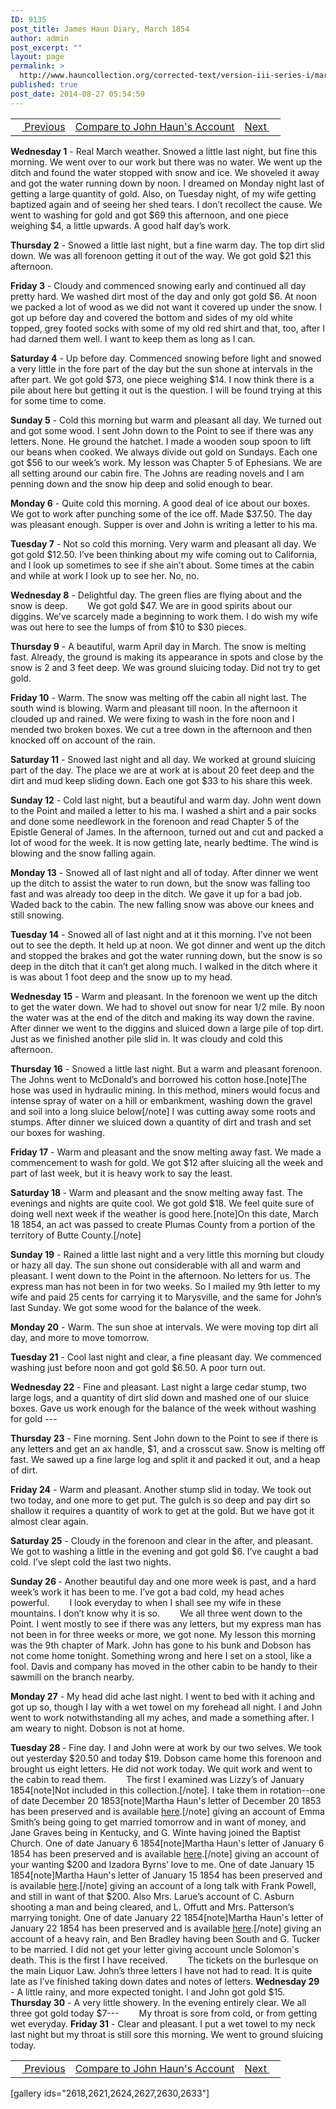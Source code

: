 ```yaml
---
ID: 9135
post_title: James Haun Diary, March 1854
author: admin
post_excerpt: ""
layout: page
permalink: >
  http://www.hauncollection.org/corrected-text/version-iii-series-i/march-1854/
published: true
post_date: 2014-08-27 05:54:59
---
```

<table style="width: 100%;" align="center">
<tbody>
<tr>
<td style="text align: right;"><a title="February 1854" href="http://www.hauncollection.org/version-3/version-iii-series-i/february-1854/"><img src="https://lh3.googleusercontent.com/-EFJpxxNiPNw/VqgtWBCZrMI/AAAAAAAAAFU/WfY4lPFWWkg/s800-Ic42/Soeb-Plain-Arrows-8-10px.png" alt="" width="10" height="10" /> Previous</a></td>
<td style="text-align: center;"><a title="John Haun's Dairy March 1854" href="http://www.hauncollection.org/version-3/version-iii-series-i/march-1854-2/">Compare to John Haun's Account</a></td>
<td style="text-align: right;"><a title="April 1854" href="http://www.hauncollection.org/version-3/version-iii-series-i/april-1854/">Next <img src="https://lh3.googleusercontent.com/-67k0cYlpXHw/VqgtWKz1MXI/AAAAAAAAAFU/k9PW_Piyurk/s800-Ic42/Soeb-Plain-Arrows-5-10px.png" alt="" width="10" height="10" /></a></td>
</tr>
</tbody>
</table>
<strong>Wednesday 1</strong> - Real March weather. Snowed a little last night, but fine this morning. We went over to our work but there was no water. We went up the ditch and found the water stopped with snow and ice. We shoveled it away and got the water running down by noon. I dreamed on Monday night last of getting a large quantity of gold. Also, on Tuesday night, of my wife getting baptized again and of seeing her shed tears. I don’t recollect the cause. We went to washing for gold and got $69 this afternoon, and one piece weighing $4, a little upwards. A good half day’s work.

<strong>Thursday 2</strong> - Snowed a little last night, but a fine warm day. The top dirt slid down. We was all forenoon getting it out of the way. We got gold $21 this afternoon.

<strong>Friday 3</strong> - Cloudy and commenced snowing early and continued all day pretty hard. We washed dirt most of the day and only got gold $6. At noon we packed a lot of wood as we did not want it covered up under the snow. I got up before day and covered the bottom and sides of my old white topped, grey footed socks with some of my old red shirt and that, too, after I had darned them well. I want to keep them as long as I can.

<strong>Saturday 4</strong> - Up before day. Commenced snowing before light and snowed a very little in the fore part of the day but the sun shone at intervals in the after part. We got gold $73, one piece weighing $14. I now think there is a pile about here but getting it out is the question. I will be found trying at this for some time to come.

<strong>Sunday 5</strong> - Cold this morning but warm and pleasant all day. We turned out and got some wood. I sent John down to the Point to see if there was any letters. None. He ground the hatchet. I made a wooden soup spoon to lift our beans when cooked. We always divide out gold on Sundays. Each one got $56 to our week’s work. My lesson was Chapter 5 of Ephesians. We are all setting around our cabin fire. The Johns are reading novels and I am penning down and the snow hip deep and solid enough to bear.

<strong>Monday 6</strong> - Quite cold this morning. A good deal of ice about our boxes. We got to work after punching some of the ice off. Made $37.50. The day was pleasant enough. Supper is over and John is writing a letter to his ma.

<strong>Tuesday 7</strong> - Not so cold this morning. Very warm and pleasant all day. We got gold $12.50. I’ve been thinking about my wife coming out to California, and I look up sometimes to see if she ain’t about. Some times at the cabin and while at work I look up to see her. No, no.

<strong>Wednesday 8</strong> - Delightful day. The green flies are flying about and the snow is deep.
<span style="margin-left: 28px;">We got gold $47. We are in good spirits about our diggins. We’ve scarcely made a beginning to work them. I do wish my wife was out here to see the lumps of from $10 to $30 pieces.</span>

<strong>Thursday 9</strong> - A beautiful, warm April day in March. The snow is melting fast. Already, the ground is making its appearance in spots and close by the snow is 2 and 3 feet deep. We was ground sluicing today. Did not try to get gold.

<strong>Friday 10</strong> - Warm. The snow was melting off the cabin all night last. The south wind is blowing. Warm and pleasant till noon. In the afternoon it clouded up and rained. We were fixing to wash in the fore noon and I mended two broken boxes. We cut a tree down in the afternoon and then knocked off on account of the rain.

<strong>Saturday 11</strong> - Snowed last night and all day. We worked at ground sluicing part of the day. The place we are at work at is about 20 feet deep and the dirt and mud keep sliding down. Each one got $33 to his share this week.

<strong>Sunday 12</strong> - Cold last night, but a beautiful and warm day. John went down to the Point and mailed a letter to his ma. I washed a shirt and a pair socks and done some needlework in the forenoon and read Chapter 5 of the Epistle General of James. In the afternoon, turned out and cut and packed a lot of wood for the week. It is now getting late, nearly bedtime. The wind is blowing and the snow falling again.

<strong>Monday 13</strong> - Snowed all of last night and all of today. After dinner we went up the ditch to assist the water to run down, but the snow was falling too fast and was already too deep in the ditch. We gave it up for a bad job. Waded back to the cabin. The new falling snow was above our knees and still snowing.

<strong>Tuesday 14</strong> - Snowed all of last night and at it this morning. I’ve not been out to see the depth. It held up at noon. We got dinner and went up the ditch and stopped the brakes and got the water running down, but the snow is so deep in the ditch that it can’t get along much. I walked in the ditch where it is was about 1 foot deep and the snow up to my head.

<strong>Wednesday 15</strong> - Warm and pleasant. In the forenoon we went up the ditch to get the water down. We had to shovel out snow for near 1/2 mile. By noon the water was at the end of the ditch and making its way down the ravine. After dinner we went to the diggins and sluiced down a large pile of top dirt. Just as we finished another pile slid in. It was cloudy and cold this afternoon.

<strong>Thursday 16</strong> - Snowed a little last night. But a warm and pleasant forenoon. The Johns went to McDonald’s and borrowed his cotton hose.[note]The hose was used in hydraulic mining. In this method, miners would focus and intense spray of water on a hill or embankment, washing down the gravel and soil into a long sluice below[/note] I was cutting away some roots and stumps. After dinner we sluiced down a quantity of dirt and trash and set our boxes for washing.

<strong>Friday 17</strong> - Warm and pleasant and the snow melting away fast. We made a commencement to wash for gold. We got $12 after sluicing all the week and part of last week, but it is heavy work to say the least.

<strong>Saturday 18 </strong>- Warm and pleasant and the snow melting away fast. The evenings and nights are quite cool. We got gold $18. We feel quite sure of doing well next week if the weather is good here.[note]On this date, March 18 1854, an act was passed to create Plumas County from a portion of the territory of Butte County.[/note]

<strong>Sunday 19</strong> - Rained a little last night and a very little this morning but cloudy or hazy all day. The sun shone out considerable with all and warm and pleasant. I went down to the Point in the afternoon. No letters for us. The express man has not been in for two weeks. So I mailed my 9th letter to my wife and paid 25 cents for carrying it to Marysville, and the same for John’s last Sunday. We got some wood for the balance of the week.

<strong>Monday 20</strong> - Warm. The sun shoe at intervals. We were moving top dirt all day, and more to move tomorrow.

<strong>Tuesday 21</strong> - Cool last night and clear, a fine pleasant day. We commenced washing just before noon and got gold $6.50. A poor turn out.

<strong>Wednesday 22</strong> - Fine and pleasant. Last night a large cedar stump, two large logs, and a quantity of dirt slid down and mashed one of our sluice boxes. Gave us work enough for the balance of the week without washing for gold ---

<strong>Thursday 23</strong> - Fine morning. Sent John down to the Point to see if there is any letters and get an ax handle, $1, and a crosscut saw. Snow is melting off fast. We sawed up a fine large log and split it and packed it out, and a heap of dirt.

<strong>Friday 24</strong> - Warm and pleasant. Another stump slid in today. We took out two today, and one more to get put. The gulch is so deep and pay dirt so shallow it requires a quantity of work to get at the gold. But we have got it almost clear again.

<strong>Saturday 25</strong> - Cloudy in the forenoon and clear in the after, and pleasant. We got to washing a little in the evening and got gold $6. I’ve caught a bad cold. I’ve slept cold the last two nights.

<strong>Sunday 26 </strong>- Another beautiful day and one more week is past, and a hard week’s work it has been to me. I’ve got a bad cold, my head aches powerful.
<span style="margin-left: 28px;">I look everyday to when I shall see my wife in these mountains. I don’t know why it is so.</span>
<span style="margin-left: 28px;">We all three went down to the Point. I went mostly to see if there was any letters, but my express man has not been in for three weeks or more, we got none. My lesson this morning was the 9th chapter of Mark. John has gone to his bunk and Dobson has not come home tonight. Something wrong and here I set on a stool, like a fool. Davis and company has moved in the other cabin to be handy to their sawmill on the branch nearby.</span>

<strong>Monday 27</strong> - My head did ache last night. I went to bed with it aching and got up so, though I lay with a wet towel on my forehead all night. I and John went to work notwithstanding all my aches, and made a something after. I am weary to night. Dobson is not at home.

<strong>Tuesday 28 </strong>- Fine day. I and John were at work by our two selves. We took out yesterday $20.50 and today $19. Dobson came home this forenoon and brought us eight letters. He did not work today. We quit work and went to the cabin to read them.
<span style="margin-left: 28px;">The first I examined was Lizzy’s of January 1854[note]Not included in this collection.[/note]. I take them in rotation--one of date December 20 1853[note]Martha Haun's letter of December 20 1853 has been preserved and is available <a title="December 20 1854" href="http://www.hauncollection.org/version-3/version-iii-series-ii/december-20-1853-martha-haun-to-james-haun/">here</a>.[/note] giving an account of Emma Smith’s being going to get married tomorrow and in want of money, and Jane Graves being in Kentucky, and G. Winte having joined the Baptist Church. One of date January 6 1854[note]Martha Haun's letter of January 6 1854 has been preserved and is available <a title="January 6 1854" href="http://www.hauncollection.org/version-3/version-iii-series-ii/january-6-1854-martha-haun-to-james-haun/">here</a>.[/note] giving an account of your wanting $200 and Izadora Byrns’ love to me. One of date January 15 1854[note]Martha Haun's letter of January 15 1854 has been preserved and is available <a title="January 15 1854" href="http://www.hauncollection.org/version-3/version-iii-series-ii/january-15-1854-martha-haun-to-james-haun/">here</a>.[/note] giving an account of a long talk with Frank Powell, and still in want of that $200. Also Mrs. Larue’s account of C. Asburn shooting a man and being cleared, and L. Offutt and Mrs. Patterson’s marrying tonight. One of date January 22 1854[note]Martha Haun's letter of January 22 1854 has been preserved and is available <a title="January 22 1854" href="http://www.hauncollection.org/version-3/version-iii-series-ii/january-22-1854-martha-haun-to-james-haun/">here</a>.[/note] giving an account of a heavy rain, and Ben Bradley having been South and G. Tucker to be married. I did not get your letter giving account uncle Solomon's death. This is the first I have received.</span>
<span style="margin-left: 28px;">The tickets on the burlesque on the main Liquor Law. John’s three letters I have not had to read. It is quite late as I’ve finished taking down dates and notes of letters.</span>
<strong>
Wednesday 29</strong> - A little rainy, and more expected tonight. I and John got gold $15.
<strong>
Thursday 30</strong> - A very little showery. In the evening entirely clear. We all three got gold today $7---
<span style="margin-left: 28px;">My throat is sore from cold, or from getting wet everyday.</span>
<strong>
Friday 31</strong> - Clear and pleasant. I put a wet towel to my neck last night but my throat is still sore this morning. We went to ground sluicing today.

<table style="width: 100%;" align="center">
<tbody>
<tr>
<td style="text align: right;"><a title="February 1854" href="http://www.hauncollection.org/version-3/version-iii-series-i/february-1854/"><img src="https://lh3.googleusercontent.com/-EFJpxxNiPNw/VqgtWBCZrMI/AAAAAAAAAFU/WfY4lPFWWkg/s800-Ic42/Soeb-Plain-Arrows-8-10px.png" alt="" width="10" height="10" /> Previous</a></td>
<td style="text-align: center;"><a title="John Haun's Dairy March 1854" href="http://www.hauncollection.org/version-3/version-iii-series-i/march-1854-2/">Compare to John Haun's Account</a></td>
<td style="text-align: right;"><a title="April 1854" href="http://www.hauncollection.org/version-3/version-iii-series-i/april-1854/">Next <img src="https://lh3.googleusercontent.com/-67k0cYlpXHw/VqgtWKz1MXI/AAAAAAAAAFU/k9PW_Piyurk/s800-Ic42/Soeb-Plain-Arrows-5-10px.png" alt="" width="10" height="10" /></a></td>
</tr>
</tbody>
</table>
[gallery ids="2618,2621,2624,2627,2630,2633"]